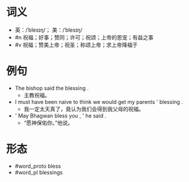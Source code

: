 # 词义
- 英：/ˈblesɪŋ/； 美：/ˈblesɪŋ/
- #n 祝福；好事；赞同；许可；祝颂；上帝的恩宠；有益之事
- #v 祝福；赞美上帝；祝圣；称颂上帝；求上帝降福于
# 例句
- The bishop said the blessing .
	- 主教祝福。
- I must have been naive to think we would get my parents ' blessing .
	- 我一定太天真了，竟认为我们会得到我父母的祝福。
- ' May Bhagwan bless you , ' he said .
	- “愿神保佑你。”他说。
# 形态
- #word_proto bless
- #word_pl blessings
